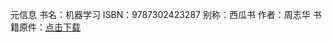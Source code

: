 元信息
书名：机器学习
ISBN：9787302423287
别称：西瓜书
作者：周志华
书籍原件：[点击下载](https://link.jscdn.cn/1drv/aHR0cHM6Ly8xZHJ2Lm1zL2IvcyFBcEpfM0g3NDlyb0NpcDRfQzA4bXZjRzFodWwzVlE_ZT0yMnFFdmI.pdf)
